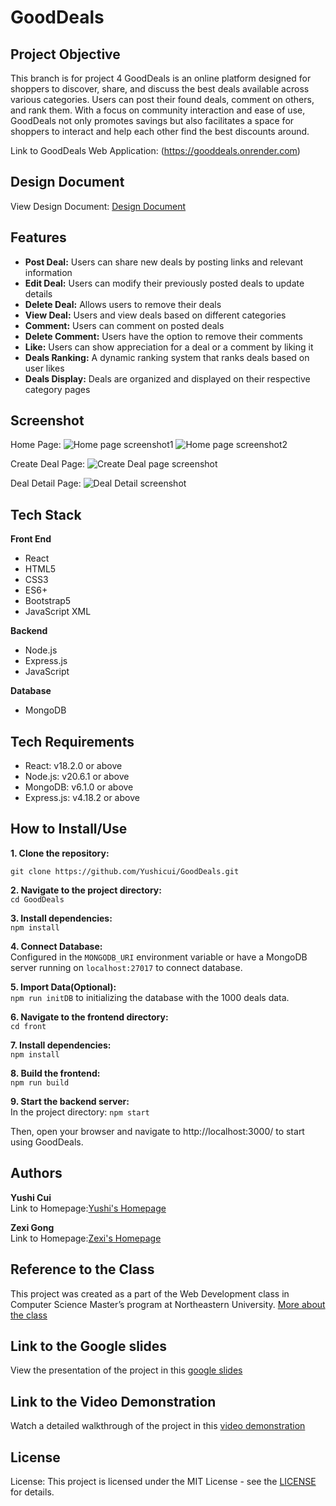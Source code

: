 # GoodDeals

## Project Objective

This branch is for project 4
GoodDeals is an online platform designed for shoppers to discover, share, and discuss the best deals available across various categories. Users can post their found deals, comment on others, and rank them. With a focus on community interaction and ease of use, GoodDeals not only promotes savings but also facilitates a space for shoppers to interact and help each other find the best discounts around.

Link to GoodDeals Web Application: (https://gooddeals.onrender.com)

## Design Document

View Design Document: [Design Document](https://docs.google.com/document/d/1L9pRUgOllCcjh4FPXOf4n7vzCFfgaMXvKw62Ob7jRd0/edit?usp=sharing)

## Features

- **Post Deal:** Users can share new deals by posting links and relevant information
- **Edit Deal:** Users can modify their previously posted deals to update details
- **Delete Deal:** Allows users to remove their deals
- **View Deal:** Users and view deals based on different categories
- **Comment:** Users can comment on posted deals
- **Delete Comment:** Users have the option to remove their comments
- **Like:** Users can show appreciation for a deal or a comment by liking it
- **Deals Ranking:** A dynamic ranking system that ranks deals based on user likes
- **Deals Display:** Deals are organized and displayed on their respective category pages

## Screenshot

Home Page:
![Home page screenshot1](https://github.com/Yushicui/GoodDeals/blob/main/screenshot/Homepage.jpg)
![Home page screenshot2](https://github.com/Yushicui/GoodDeals/blob/main/screenshot/HomePage2.jpg)

Create Deal Page:
![Create Deal page screenshot](https://github.com/Yushicui/GoodDeals/blob/main/screenshot/CreateDealPage.jpg)

Deal Detail Page:
![Deal Detail screenshot](https://github.com/Yushicui/GoodDeals/blob/main/screenshot/DealDetailPage.jpg)

## Tech Stack

**Front End**

- React
- HTML5
- CSS3
- ES6+
- Bootstrap5
- JavaScript XML

**Backend**

- Node.js
- Express.js
- JavaScript

**Database**

- MongoDB

## Tech Requirements

- React: v18.2.0 or above
- Node.js: v20.6.1 or above
- MongoDB: v6.1.0 or above
- Express.js: v4.18.2 or above

## How to Install/Use

**1. Clone the repository:** <br>

`git clone https://github.com/Yushicui/GoodDeals.git`

**2. Navigate to the project directory:** <br>
`cd GoodDeals`

**3. Install dependencies:** <br>
`npm install`

**4. Connect Database:** <br>
Configured in the `MONGODB_URI` environment variable or have a MongoDB server running on `localhost:27017` to connect database.

**5. Import Data(Optional):** <br>
`npm run initDB` to initializing the database with the 1000 deals data.

**6. Navigate to the frontend directory:** <br>
`cd front`

**7. Install dependencies:** <br>
`npm install`

**8. Build the frontend:** <br>
`npm run build`

**9. Start the backend server:** <br>
In the project directory: `npm start`

Then, open your browser and navigate to http://localhost:3000/ to start using GoodDeals.

## Authors

**Yushi Cui**<br>
Link to Homepage:[Yushi's Homepage](https://yushicui.github.io/MyHomePage/)<br>

**Zexi Gong**<br>
Link to Homepage:[Zexi's Homepage](https://zexigong-ne.github.io/)<br>

## Reference to the Class

This project was created as a part of the Web Development class in Computer Science Master’s program at Northeastern University. [More about the class](https://johnguerra.co/classes/webDevelopment_fall_2023/)

## Link to the Google slides

View the presentation of the project in this [google slides](https://docs.google.com/presentation/d/1Co03Snc30ntdBwIYP4DPWdYoVIXBXR4g2RQfKjlzYpU/edit?usp=sharing)

## Link to the Video Demonstration

Watch a detailed walkthrough of the project in this [video demonstration](https://youtu.be/bLCbPwpOJ14)

## License

License: This project is licensed under the MIT License - see the [LICENSE](https://github.com/Yushicui/GoodDeals/blob/main/LICENSE) for details.
